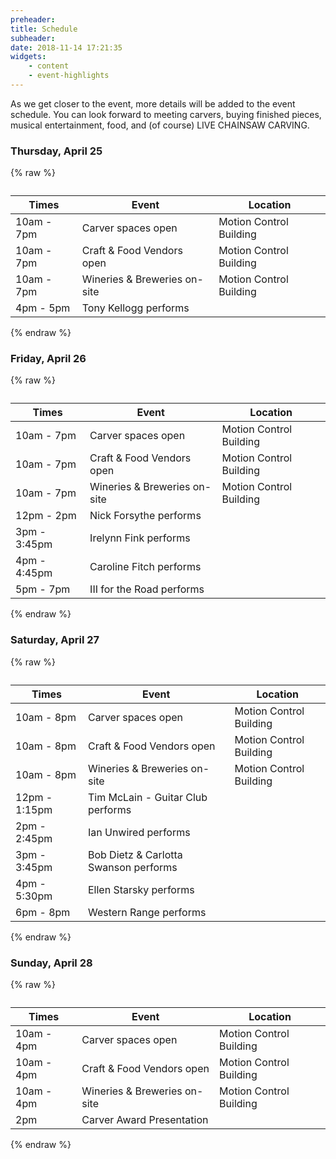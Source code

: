 ```yaml
---
preheader: 
title: Schedule
subheader: 
date: 2018-11-14 17:21:35
widgets:
    - content
    - event-highlights
---
```


As we get closer to the event, more details will be added to the event schedule. You can look forward to meeting carvers, buying finished pieces, musical entertainment, food, and (of course) LIVE CHAINSAW CARVING.


### Thursday, April 25
{% raw %}
<table class="uk-table uk-table-divider">
    <caption></caption>
    <thead>
        <tr>
            <th>Times</th>
            <th>Event</th>
            <th>Location</th>
        </tr>
    </thead>
    <tbody>
        <tr>
            <td>10am - 7pm</td>
            <td>Carver spaces open</td>
            <td>Motion Control Building</td>
        </tr>
        <tr>
            <td>10am - 7pm</td>
            <td>Craft & Food Vendors open</td>
            <td>Motion Control Building</td>
        </tr>
        <tr>
            <td>10am - 7pm</td>
            <td>Wineries & Breweries on-site</td>
            <td>Motion Control Building</td>
        </tr>
        <tr>
            <td>4pm - 5pm</td>
            <td>Tony Kellogg performs</td>
            <td></td>
        </tr>
    </tbody>
</table>
{% endraw %}




### Friday, April 26
{% raw %}
<table class="uk-table uk-table-divider">
    <caption></caption>
    <thead>
        <tr>
            <th>Times</th>
            <th>Event</th>
            <th>Location</th>
        </tr>
    </thead>
    <tbody>
        <tr>
            <td>10am - 7pm</td>
            <td>Carver spaces open</td>
            <td>Motion Control Building</td>
        </tr>
        <tr>
            <td>10am - 7pm</td>
            <td>Craft & Food Vendors open</td>
            <td>Motion Control Building</td>
        </tr>
        <tr>
            <td>10am - 7pm</td>
            <td>Wineries & Breweries on-site</td>
            <td>Motion Control Building</td>
        </tr>
        <tr>
            <td>12pm - 2pm</td>
            <td>Nick Forsythe performs</td>
            <td></td>
        </tr>
        <tr>
            <td>3pm - 3:45pm</td>
            <td>Irelynn Fink performs</td>
            <td></td>
        </tr>
        <tr>
            <td>4pm - 4:45pm</td>
            <td>Caroline Fitch performs</td>
            <td></td>
        </tr>
        <tr>
            <td>5pm - 7pm</td>
            <td>III for the Road performs</td>
            <td></td>
        </tr>
    </tbody>
</table>
{% endraw %}



### Saturday, April 27
{% raw %}
<table class="uk-table uk-table-divider">
    <caption></caption>
    <thead>
        <tr>
            <th>Times</th>
            <th>Event</th>
            <th>Location</th>
        </tr>
    </thead>
    <tbody>
        <tr>
            <td>10am - 8pm</td>
            <td>Carver spaces open</td>
            <td>Motion Control Building</td>
        </tr>
        <tr>
            <td>10am - 8pm</td>
            <td>Craft & Food Vendors open</td>
            <td>Motion Control Building</td>
        </tr>
        <tr>
            <td>10am - 8pm</td>
            <td>Wineries & Breweries on-site</td>
            <td>Motion Control Building</td>
        </tr>
        <tr>
            <td>12pm - 1:15pm</td>
            <td>Tim McLain - Guitar Club performs</td>
            <td></td>
        </tr>
        <tr>
            <td>2pm - 2:45pm</td>
            <td>Ian Unwired performs</td>
            <td></td>
        </tr>
        <tr>
            <td>3pm - 3:45pm</td>
            <td>Bob Dietz & Carlotta Swanson performs</td>
            <td></td>
        </tr>
        <tr>
            <td>4pm - 5:30pm</td>
            <td>Ellen Starsky performs</td>
            <td></td>
        </tr>
        <tr>
            <td>6pm - 8pm</td>
            <td>Western Range performs</td>
            <td></td>
        </tr>
    </tbody>
</table>
{% endraw %}

### Sunday, April 28
{% raw %}
<table class="uk-table uk-table-divider">
    <caption></caption>
    <thead>
        <tr>
            <th>Times</th>
            <th>Event</th>
            <th>Location</th>
        </tr>
    </thead>
    <tbody>
        <tr>
            <td>10am - 4pm</td>
            <td>Carver spaces open</td>
            <td>Motion Control Building</td>
        </tr>
        <tr>
            <td>10am - 4pm</td>
            <td>Craft & Food Vendors open</td>
            <td>Motion Control Building</td>
        </tr>
        <tr>
            <td>10am - 4pm</td>
            <td>Wineries & Breweries on-site</td>
            <td>Motion Control Building</td>
        </tr>
        <tr>
            <td>2pm</td>
            <td>Carver Award Presentation</td>
            <td></td>
        </tr>
    </tbody>
</table>
{% endraw %}